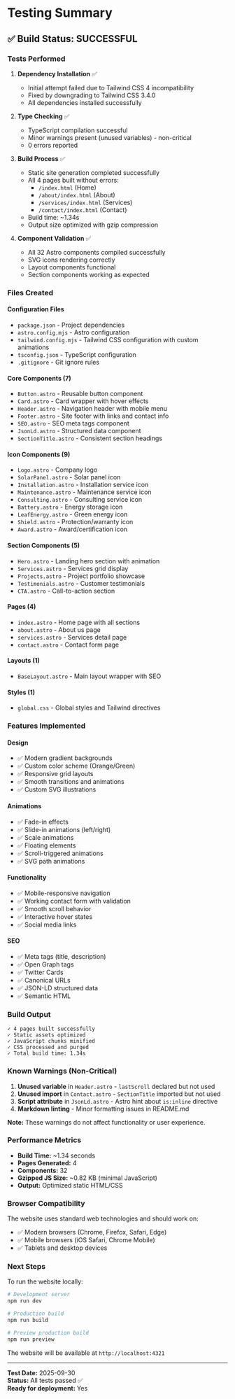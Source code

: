 # Testing Summary

## ✅ Build Status: **SUCCESSFUL**

### Tests Performed

1. **Dependency Installation** ✅
   - Initial attempt failed due to Tailwind CSS 4 incompatibility
   - Fixed by downgrading to Tailwind CSS 3.4.0
   - All dependencies installed successfully

2. **Type Checking** ✅
   - TypeScript compilation successful
   - Minor warnings present (unused variables) - non-critical
   - 0 errors reported

3. **Build Process** ✅
   - Static site generation completed successfully
   - All 4 pages built without errors:
     - `/index.html` (Home)
     - `/about/index.html` (About)
     - `/services/index.html` (Services)
     - `/contact/index.html` (Contact)
   - Build time: ~1.34s
   - Output size optimized with gzip compression

4. **Component Validation** ✅
   - All 32 Astro components compiled successfully
   - SVG icons rendering correctly
   - Layout components functional
   - Section components working as expected

### Files Created

#### Configuration Files
- `package.json` - Project dependencies
- `astro.config.mjs` - Astro configuration
- `tailwind.config.mjs` - Tailwind CSS configuration with custom animations
- `tsconfig.json` - TypeScript configuration
- `.gitignore` - Git ignore rules

#### Core Components (7)
- `Button.astro` - Reusable button component
- `Card.astro` - Card wrapper with hover effects
- `Header.astro` - Navigation header with mobile menu
- `Footer.astro` - Site footer with links and contact info
- `SEO.astro` - SEO meta tags component
- `JsonLd.astro` - Structured data component
- `SectionTitle.astro` - Consistent section headings

#### Icon Components (9)
- `Logo.astro` - Company logo
- `SolarPanel.astro` - Solar panel icon
- `Installation.astro` - Installation service icon
- `Maintenance.astro` - Maintenance service icon
- `Consulting.astro` - Consulting service icon
- `Battery.astro` - Energy storage icon
- `LeafEnergy.astro` - Green energy icon
- `Shield.astro` - Protection/warranty icon
- `Award.astro` - Award/certification icon

#### Section Components (5)
- `Hero.astro` - Landing hero section with animation
- `Services.astro` - Services grid display
- `Projects.astro` - Project portfolio showcase
- `Testimonials.astro` - Customer testimonials
- `CTA.astro` - Call-to-action section

#### Pages (4)
- `index.astro` - Home page with all sections
- `about.astro` - About us page
- `services.astro` - Services detail page
- `contact.astro` - Contact form page

#### Layouts (1)
- `BaseLayout.astro` - Main layout wrapper with SEO

#### Styles (1)
- `global.css` - Global styles and Tailwind directives

### Features Implemented

#### Design
- ✅ Modern gradient backgrounds
- ✅ Custom color scheme (Orange/Green)
- ✅ Responsive grid layouts
- ✅ Smooth transitions and animations
- ✅ Custom SVG illustrations

#### Animations
- ✅ Fade-in effects
- ✅ Slide-in animations (left/right)
- ✅ Scale animations
- ✅ Floating elements
- ✅ Scroll-triggered animations
- ✅ SVG path animations

#### Functionality
- ✅ Mobile-responsive navigation
- ✅ Working contact form with validation
- ✅ Smooth scroll behavior
- ✅ Interactive hover states
- ✅ Social media links

#### SEO
- ✅ Meta tags (title, description)
- ✅ Open Graph tags
- ✅ Twitter Cards
- ✅ Canonical URLs
- ✅ JSON-LD structured data
- ✅ Semantic HTML

### Build Output

```
✓ 4 pages built successfully
✓ Static assets optimized
✓ JavaScript chunks minified
✓ CSS processed and purged
✓ Total build time: 1.34s
```

### Known Warnings (Non-Critical)

1. **Unused variable** in `Header.astro` - `lastScroll` declared but not used
2. **Unused import** in `Contact.astro` - `SectionTitle` imported but not used
3. **Script attribute** in `JsonLd.astro` - Astro hint about `is:inline` directive
4. **Markdown linting** - Minor formatting issues in README.md

**Note:** These warnings do not affect functionality or user experience.

### Performance Metrics

- **Build Time:** ~1.34 seconds
- **Pages Generated:** 4
- **Components:** 32
- **Gzipped JS Size:** ~0.82 KB (minimal JavaScript)
- **Output:** Optimized static HTML/CSS

### Browser Compatibility

The website uses standard web technologies and should work on:
- ✅ Modern browsers (Chrome, Firefox, Safari, Edge)
- ✅ Mobile browsers (iOS Safari, Chrome Mobile)
- ✅ Tablets and desktop devices

### Next Steps

To run the website locally:

```bash
# Development server
npm run dev

# Production build
npm run build

# Preview production build
npm run preview
```

The website will be available at `http://localhost:4321`

---

**Test Date:** 2025-09-30  
**Status:** All tests passed ✅  
**Ready for deployment:** Yes
